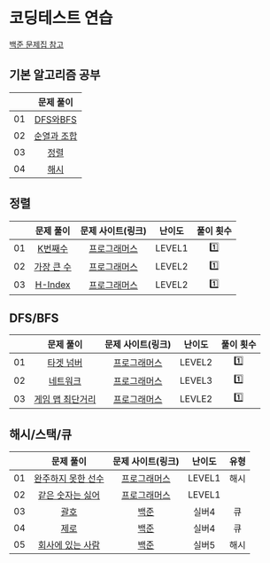 # 코딩테스트 연습
[백준 문제집 참고](https://github.com/encrypted-def/basic-algo-lecture/blob/master/workbook.md)

## 기본 알고리즘 공부
|    |          문제 풀이         | 
|:--:|:--------------------------:|
| 01 | [DFS와BFS](./basic/DFS와BFS.ipynb) |
| 02 | [순열과 조합](./basic/순열과조합.ipynb) |
| 03 | [정렬](./basic/정렬) |
| 04 | [해시](./basic/해시) |

## 정렬
|    |          문제 풀이         |  문제 사이트(링크)  |     난이도    |    풀이 횟수   | 
|:--:|:--------------------------:|:-------------------:|:--------------:|:--------------:|
| 01 |   [K번째수](./정렬/01_K번째수.py)    | [프로그래머스](https://school.programmers.co.kr/learn/courses/30/lessons/42748)| LEVEL1 |  1️⃣  |
| 02 | [가장 큰 수](./정렬/02_가장_큰_수.py) | [프로그래머스](https://school.programmers.co.kr/learn/courses/30/lessons/42746)| LEVEL2 | 1️⃣ |
| 03 | [H-Index](./정렬/03_H-Index.py) | [프로그래머스](https://school.programmers.co.kr/learn/courses/30/lessons/42747)| LEVEL2 | 1️⃣ |



## DFS/BFS 
|    |          문제 풀이         |  문제 사이트(링크)  |     난이도    |    풀이 횟수   | 
|:--:|:--------------------------:|:-------------------:|:--------------:|:--------------:|
| 01 |   [타겟 넘버](./DFS와BFS/01_타겟_넘버.py)    | [프로그래머스](https://school.programmers.co.kr/learn/courses/30/lessons/43165)| LEVEL2 | 1️⃣ |
| 02 | [네트워크](./DFS와BFS/02_네트워크.py) | [프로그래머스](https://school.programmers.co.kr/learn/courses/30/lessons/43162) | LEVEL3 | 1️⃣  |
| 03 | [게임 맵 최단거리](./DFS와BFS/03_게임_맵_최단거리.py) | [프로그래머스](https://school.programmers.co.kr/learn/courses/30/lessons/1844) | LEVLE2 |  1️⃣  |


## 해시/스택/큐
|    |          문제 풀이         |  문제 사이트(링크)  |     난이도    |    유형   | 
|:--:|:--------------------------:|:-------------------:|:--------------:|:--------------:|
| 01 | [완주하지 못한 선수](./해시_스택_큐/01_완주하지_못한_선수)      | [프로그래머스](https://school.programmers.co.kr/learn/courses/30/lessons/42576)| LEVEL1 | 해시 |
| 02 |     [같은 숫자는 싫어](./02_같은_숫자는_싫어.py)  | [프로그래머스](https://school.programmers.co.kr/learn/courses/30/lessons/12906)| LEVEL1 |  |
| 03 | [괄호](./해시_스택_큐/03_괄호.py) | [백준](https://www.acmicpc.net/problem/9012) | 실버4 | 큐|
| 04 | [제로](./해시_스택_큐/04_제로.py) | [백준](https://www.acmicpc.net/problem/10773) | 실버4 | 큐 |
| 05 | [회사에 있는 사람](./해시_스택_큐/05_회사에_있는_사람.py)  | [백준](https://www.acmicpc.net/problem/7785) | 실버5 | 해시 | 
